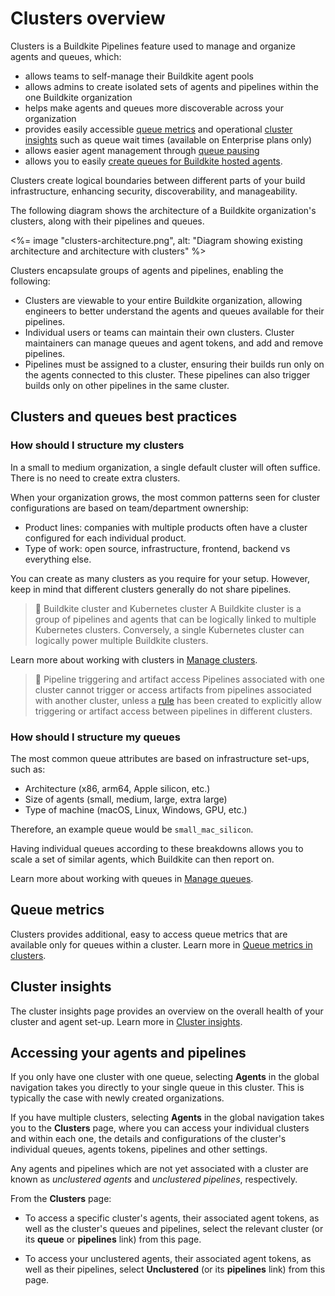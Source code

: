 # Clusters overview

Clusters is a Buildkite Pipelines feature used to manage and organize agents and queues, which:

- allows teams to self-manage their Buildkite agent pools
- allows admins to create isolated sets of agents and pipelines within the one Buildkite organization
- helps make agents and queues more discoverable across your organization
- provides easily accessible [queue metrics](/docs/pipelines/insights/queue-metrics) and operational [cluster insights](/docs/pipelines/insights/clusters) such as queue wait times (available on Enterprise plans only)
- allows easier agent management through [queue pausing](/docs/pipelines/clusters/manage-queues#pause-and-resume-a-queue)
- allows you to easily [create queues for Buildkite hosted agents](/docs/pipelines/clusters/manage-queues#create-a-buildkite-hosted-queue).

Clusters create logical boundaries between different parts of your build infrastructure, enhancing security, discoverability, and manageability.

The following diagram shows the architecture of a Buildkite organization's clusters, along with their pipelines and queues.

<%= image "clusters-architecture.png", alt: "Diagram showing existing architecture and architecture with clusters" %>

Clusters encapsulate groups of agents and pipelines, enabling the following:

- Clusters are viewable to your entire Buildkite organization, allowing engineers to better understand the agents and queues available for their pipelines.
- Individual users or teams can maintain their own clusters. Cluster maintainers can manage queues and agent tokens, and add and remove pipelines.
- Pipelines must be assigned to a cluster, ensuring their builds run only on the agents connected to this cluster. These pipelines can also trigger builds only on other pipelines in the same cluster.

## Clusters and queues best practices

### How should I structure my clusters

In a small to medium organization, a single default cluster will often suffice. There is no need to create extra clusters.

When your organization grows, the most common patterns seen for cluster configurations are based on team/department ownership:

- Product lines: companies with multiple products often have a cluster configured for each individual product.
- Type of work: open source, infrastructure, frontend, backend vs everything else.

You can create as many clusters as you require for your setup. However, keep in mind that different clusters generally do not share pipelines.

> 📘 Buildkite cluster and Kubernetes cluster
> A Buildkite cluster is a group of pipelines and agents that can be logically linked to multiple Kubernetes clusters. Conversely, a single Kubernetes cluster can logically power multiple Buildkite clusters.

Learn more about working with clusters in [Manage clusters](/docs/pipelines/clusters/manage-clusters).

> 📘 Pipeline triggering and artifact access
> Pipelines associated with one cluster cannot trigger or access artifacts from pipelines associated with another cluster, unless a [rule](/docs/pipelines/rules) has been created to explicitly allow triggering or artifact access between pipelines in different clusters.

### How should I structure my queues

The most common queue attributes are based on infrastructure set-ups, such as:

- Architecture (x86, arm64, Apple silicon, etc.)
- Size of agents (small, medium, large, extra large)
- Type of machine (macOS, Linux, Windows, GPU, etc.)

Therefore, an example queue would be `small_mac_silicon`.

Having individual queues according to these breakdowns allows you to scale a set of similar agents, which Buildkite can then report on.

Learn more about working with queues in [Manage queues](/docs/pipelines/clusters/manage-queues).

## Queue metrics

Clusters provides additional, easy to access queue metrics that are available only for queues within a cluster. Learn more in [Queue metrics in clusters](/docs/pipelines/insights/queue-metrics).

## Cluster insights

The cluster insights page provides an overview on the overall health of your cluster and agent set-up. Learn more in [Cluster insights](/docs/pipelines/insights/clusters).

## Accessing your agents and pipelines

If you only have one cluster with one queue, selecting **Agents** in the global navigation takes you directly to your single queue in this cluster. This is typically the case with newly created organizations.

If you have multiple clusters, selecting **Agents** in the global navigation takes you to the **Clusters** page, where you can access your individual clusters and within each one, the details and configurations of the cluster's individual queues, agents tokens, pipelines and other settings.

Any agents and pipelines which are not yet associated with a cluster are known as _unclustered agents_ and _unclustered pipelines_, respectively.

From the **Clusters** page:

- To access a specific cluster's agents, their associated agent tokens, as well as the cluster's queues and pipelines, select the relevant cluster (or its **queue** or **pipelines** link) from this page.

- To access your unclustered agents, their associated agent tokens, as well as their pipelines, select **Unclustered** (or its **pipelines** link) from this page.
